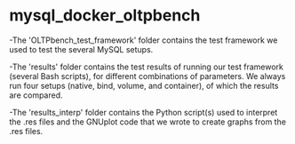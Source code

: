 # mysql_docker_oltpbench

-The 'OLTPbench_test_framework' folder contains the test framework we used to test the several MySQL setups.

-The 'results' folder contains the test results of running our test framework (several Bash scripts), for different combinations of parameters. 
We always run four setups (native, bind, volume, and container), of which the results are compared. 

-The 'results_interp' folder contains the Python script(s) used to interpret the .res files and the GNUplot code that we wrote to create graphs from the .res files.

